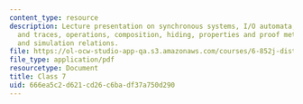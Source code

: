 ```yaml
---
content_type: resource
description: Lecture presentation on synchronous systems, I/O automata, executions
  and traces, operations, composition, hiding, properties and proof methods, invariants,
  and simulation relations.
file: https://ol-ocw-studio-app-qa.s3.amazonaws.com/courses/6-852j-distributed-algorithms-fall-2009/666ea5c2d621cd26c6badf37a750d290_MIT6_852JF09_lec07.pdf
file_type: application/pdf
resourcetype: Document
title: Class 7
uid: 666ea5c2-d621-cd26-c6ba-df37a750d290
---
```

